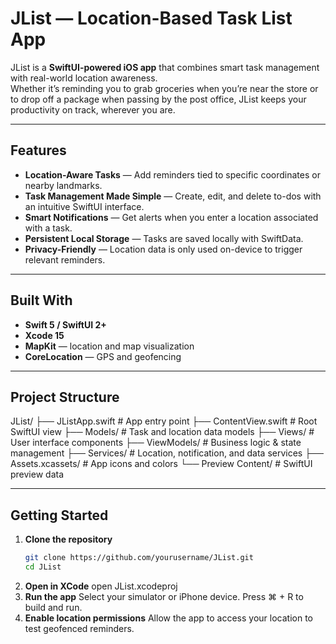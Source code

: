 # JList — Location-Based Task List App  

JList is a **SwiftUI-powered iOS app** that combines smart task management with real-world location awareness.  
Whether it’s reminding you to grab groceries when you’re near the store or to drop off a package when passing by the post office, JList keeps your productivity on track, wherever you are.

---

## Features  

- **Location-Aware Tasks** — Add reminders tied to specific coordinates or nearby landmarks.  
- **Task Management Made Simple** — Create, edit, and delete to-dos with an intuitive SwiftUI interface.  
- **Smart Notifications** — Get alerts when you enter a location associated with a task.  
- **Persistent Local Storage** — Tasks are saved locally with SwiftData.  
- **Privacy-Friendly** — Location data is only used on-device to trigger relevant reminders.  

---

## Built With  

- **Swift 5 / SwiftUI 2+**  
- **Xcode 15**  
- **MapKit** — location and map visualization  
- **CoreLocation** — GPS and geofencing  

---

## Project Structure  
JList/
├── JListApp.swift # App entry point
├── ContentView.swift # Root SwiftUI view
├── Models/ # Task and location data models
├── Views/ # User interface components
├── ViewModels/ # Business logic & state management
├── Services/ # Location, notification, and data services
├── Assets.xcassets/ # App icons and colors
└── Preview Content/ # SwiftUI preview data

---

## Getting Started  

1. **Clone the repository**
   ```bash
   git clone https://github.com/yourusername/JList.git
   cd JList
2. **Open in XCode**
   open JList.xcodeproj
3. **Run the app**
   Select your simulator or iPhone device.
   Press ⌘ + R to build and run.
4. **Enable location permissions**
   Allow the app to access your location to test geofenced reminders.



